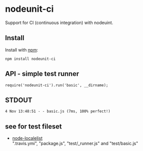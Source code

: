 # nodeunit-ci

Support for CI (continuous integration) with nodeuint.

## Install

Install with [npm](http://github.com/isaacs/npm):

    npm install nodeunit-ci

## API - simple test runner

    require('nodeunit-ci').run('basic', __dirname);

## STDOUT
    4 Nov 13:48:51 - - basic.js (7ms, 100% perfect!)
  
## see for test fileset
  - [node-localelist](https://github.com/ystskm/node-localelist)  
    ".travis.ymi", "package.js", "test/_runner.js" and "test/basic.js"
  
